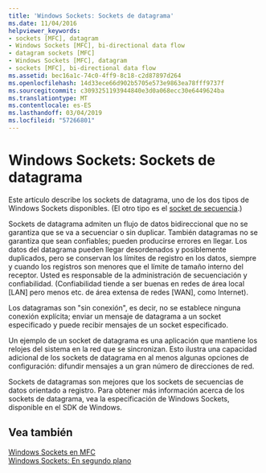 ```yaml
---
title: 'Windows Sockets: Sockets de datagrama'
ms.date: 11/04/2016
helpviewer_keywords:
- sockets [MFC], datagram
- Windows Sockets [MFC], bi-directional data flow
- datagram sockets [MFC]
- Windows Sockets [MFC], datagram
- sockets [MFC], bi-directional data flow
ms.assetid: bec16a1c-74c0-4ff9-8c18-c2d87897d264
ms.openlocfilehash: 14d33ece66d902b5705e573e9863ea78fff9737f
ms.sourcegitcommit: c3093251193944840e3d0a068ecc30e6449624ba
ms.translationtype: MT
ms.contentlocale: es-ES
ms.lasthandoff: 03/04/2019
ms.locfileid: "57266801"
---
```

# <a name="windows-sockets-datagram-sockets"></a>Windows Sockets: Sockets de datagrama

Este artículo describe los sockets de datagrama, uno de los dos tipos de Windows Sockets disponibles. (El otro tipo es el [socket de secuencia](../mfc/windows-sockets-stream-sockets.md).)

Sockets de datagrama admiten un flujo de datos bidireccional que no se garantiza que se va a secuenciar o sin duplicar. También datagramas no se garantiza que sean confiables; pueden producirse errores en llegar. Los datos del datagrama pueden llegar desordenados y posiblemente duplicados, pero se conservan los límites de registro en los datos, siempre y cuando los registros son menores que el límite de tamaño interno del receptor. Usted es responsable de la administración de secuenciación y confiabilidad. (Confiabilidad tiende a ser buenas en redes de área local [LAN] pero menos etc. de área extensa de redes [WAN], como Internet).

Los datagramas son "sin conexión", es decir, no se establece ninguna conexión explícita; enviar un mensaje de datagrama a un socket especificado y puede recibir mensajes de un socket especificado.

Un ejemplo de un socket de datagrama es una aplicación que mantiene los relojes del sistema en la red que se sincronizan. Esto ilustra una capacidad adicional de los sockets de datagrama en al menos algunas opciones de configuración: difundir mensajes a un gran número de direcciones de red.

Sockets de datagramas son mejores que los sockets de secuencias de datos orientado a registro. Para obtener más información acerca de los sockets de datagrama, vea la especificación de Windows Sockets, disponible en el SDK de Windows.

## <a name="see-also"></a>Vea también

[Windows Sockets en MFC](../mfc/windows-sockets-in-mfc.md)<br/>
[Windows Sockets: En segundo plano](../mfc/windows-sockets-background.md)
